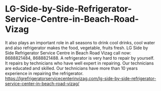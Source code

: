 # LG-Side-by-Side-Refrigerator-Service-Centre-in-Beach-Road-Vizag
It also plays an important role in all seasons to drink cool drinks, cool water and also refrigerator makes the food, vegetable, fruits fresh. LG Side by Side Refrigerator Service Centre in Beach Road Vizag call now: 8688821484, 8688821488. A refrigerator is very hard to repair by yourself. It repairs by technicians who have well expert in repairing. Our technicians are educated and skilled. Our technicians have more than 10 years experience in repairing the refrigerator.    https://lgrefrigeratorservicecenterinvizag.com/lg-side-by-side-refrigerator-service-center-in-beach-road-vizag/
